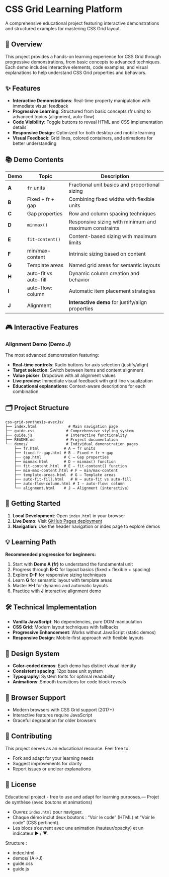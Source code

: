 # CSS Grid Learning Platform

A comprehensive educational project featuring interactive demonstrations and structured examples for mastering CSS Grid layout.

## 🎯 Overview

This project provides a hands-on learning experience for CSS Grid through progressive demonstrations, from basic concepts to advanced techniques. Each demo includes interactive elements, code examples, and visual explanations to help understand CSS Grid properties and behaviors.

## ✨ Features

- **Interactive Demonstrations**: Real-time property manipulation with immediate visual feedback
- **Progressive Learning**: Structured from basic concepts (fr units) to advanced topics (alignment, auto-flow)
- **Code Visibility**: Toggle buttons to reveal HTML and CSS implementation details
- **Responsive Design**: Optimized for both desktop and mobile learning
- **Visual Feedback**: Grid lines, colored containers, and animations for better understanding

## 📚 Demo Contents

| Demo | Topic | Description |
|------|-------|-------------|
| **A** | `fr` units | Fractional unit basics and proportional sizing |
| **B** | Fixed + fr + gap | Combining fixed widths with flexible units |
| **C** | Gap properties | Row and column spacing techniques |
| **D** | `minmax()` | Responsive sizing with minimum and maximum constraints |
| **E** | `fit-content()` | Content-based sizing with maximum limits |
| **F** | min/max-content | Intrinsic sizing based on content |
| **G** | Template areas | Named grid areas for semantic layouts |
| **H** | auto-fit vs auto-fill | Dynamic column creation and behavior |
| **I** | auto-flow: column | Automatic item placement strategies |
| **J** | Alignment | **Interactive demo** for justify/align properties |

## 🎮 Interactive Features

### Alignment Demo (Demo J)
The most advanced demonstration featuring:
- **Real-time controls**: Radio buttons for axis selection (justify/align)
- **Target selection**: Switch between items and content alignment
- **Value picker**: Dropdown with all alignment values
- **Live preview**: Immediate visual feedback with grid line visualization
- **Educational explanations**: Context-aware descriptions for each combination

## 🗂 Project Structure

```
css-grid-synthesis-avecJs/
├── index.html              # Main navigation page
├── guide.css              # Comprehensive styling system
├── guide.js               # Interactive functionality
├── README.md              # Project documentation
└── demos/                 # Individual demonstration pages
    ├── fr.html           # A — fr units
    ├── fixed-fr-gap.html # B — Fixed + fr + gap
    ├── gap.html          # C — Gap properties
    ├── minmax.html       # D — minmax() function
    ├── fit-content.html  # E — fit-content() function
    ├── min-max-content.html # F — min/max-content
    ├── template-areas.html  # G — Template areas
    ├── auto-fit-fill.html   # H — auto-fit vs auto-fill
    ├── auto-flow-column.html # I — auto-flow: column
    └── alignment.html    # J — Alignment (interactive)
```

## 🚀 Getting Started

1. **Local Development**: Open `index.html` in your browser
2. **Live Demo**: Visit [GitHub Pages deployment](https://ewingella.github.io/teste-web/)
3. **Navigation**: Use the header navigation or index page to explore demos

## 💡 Learning Path

**Recommended progression for beginners:**

1. Start with **Demo A (fr)** to understand the fundamental unit
2. Progress through **B-C** for layout basics (fixed + flexible + spacing)
3. Explore **D-F** for responsive sizing techniques
4. Learn **G** for semantic layout with template areas
5. Master **H-I** for dynamic and automatic layouts
6. Practice with **J** interactive alignment demo

## 🛠 Technical Implementation

- **Vanilla JavaScript**: No dependencies, pure DOM manipulation
- **CSS Grid**: Modern layout techniques with fallbacks
- **Progressive Enhancement**: Works without JavaScript (static demos)
- **Responsive Design**: Mobile-first approach with flexible layouts

## 🎨 Design System

- **Color-coded demos**: Each demo has distinct visual identity
- **Consistent spacing**: 12px base unit system
- **Typography**: System fonts for optimal readability
- **Animations**: Smooth transitions for code block reveals

## 📱 Browser Support

- Modern browsers with CSS Grid support (2017+)
- Interactive features require JavaScript
- Graceful degradation for older browsers

## 🤝 Contributing

This project serves as an educational resource. Feel free to:
- Fork and adapt for your learning needs
- Suggest improvements for clarity
- Report issues or unclear explanations

## 📄 License

Educational project - free to use and adapt for learning purposes.— Projet de synthèse (avec boutons et animations)

- Ouvrez `index.html` pour naviguer.
- Chaque démo inclut deux boutons : “Voir le code” (HTML) et “Voir le code” (CSS pertinent).
- Les blocs s’ouvrent avec une animation (hauteur/opacity) et un indicateur ▶ / ▼.

Structure :
- index.html
- demos/ (A→J)
- guide.css
- guide.js

